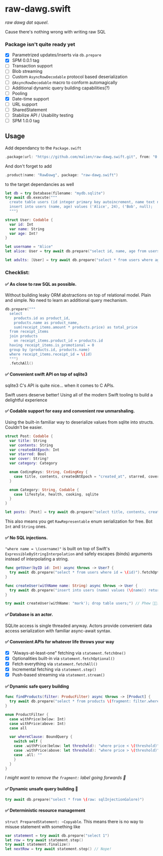 # raw-dawg.swift
_raw dawg dat squeel_.

Cause there's nothing wrong with writing raw SQL

### Package isn't quite ready yet
- [X] Parametrized updates/inserts via `db.prepare`
- [X] SPM 0.0.1 tag
- [ ] Transaction support
- [ ] Blob streaming
- [ ] Custom `AsyncRowDecodable` protocol based deserialization
- [ ] `@AsyncRowDecodable` macro to conform automagically
- [ ] Additional dynamic query building capabilities(?)
- [ ] Pooling
- [X] Date-time support
- [ ] URL support
- [ ] SharedStatement
- [ ] Stabilize API / Usability testing
- [ ] SPM 1.0.0 tag

## Usage
Add dependancy to the `Package.swift`
```swift
.package(url: "https://github.com/malien/raw-dawg.swift.git", from: "0.0.1")
```
And don't forget to add 
```swift
.product(name: "RawDawg", package: "raw-dawg.swift")
```
to the target dependancies as well

```swift
let db = try Database(filename: "mydb.sqlite")
try await db.execute("""
  create table users (id integer primary key autoincrement, name text not null, age integer);
  insert into users (name, age) values ('Alice', 24), ('Bob', null);
  """)

struct User: Codable {
  var id: Int
  var name: String
  var age: Int?
}

let username = "Alice"
let alice: User = try await db.prepare("select id, name, age from users where name = \(username)").fetchOne()

let adults: [User] = try await db.prepare("select * from users where age is not null and age > 18").fetchAll()
```

### Checklist:
#### ✅ As close to raw SQL as possible.
Without building leaky ORM abstractions on top of relational model. Plain and simple. No need to learn an additional query mechanism.
```swift
db.prepare("""
  select
    products.id as product_id,
    products.name as product_name,
    sum(receipt_items.amount * products.price) as total_price
  from receipt_items
  join products
    on receipt_items.product_id = products.id
  having receipt_items.is_promotional = 0
  group by (products.id, products.name)
  where receipt_items.receipt_id = \(id)
  """)
  .fetchAll()
```
#### ✅ Convenient swift API on top of sqlite3
sqlite3 C's API is quite nice... when it comes to C APIs. 

Swift users deserve better! Using all of the modern Swift tooling to build a delightful experience
#### ✅ Codable support for easy and convenient row unmarshaling.
Using the built-in familiar way to deserialize values from sqlite into structs. Couldn't be easier.
```swift
struct Post: Codable {
  var title: String
  var contents: String
  var createdAtEpoch: Int
  var starred: Bool
  var cover: String?
  var category: Category

  enum CodingKeys: String, CodingKey {
    case title, contents, createdAtEpoch = "created_at", starred, cover
  }

  enum Category: String, Codable {
    case lifestyle, health, cooking, sqlite
  }
}

let posts: [Post] = try await db.prepare("select title, contents, created_at, 0 as starred, cover, category from posts").fetchAll()
```
This also means you get `RawRepresentable` enum serialization for free. Bot `Int` and `String` ones.
#### ✅ No SQL injections.
`"where name = \(username)"` is built on top of Swift's `ExpressibleByStringInterpolation` and safely escapes (binds) arguments instead of interpolating a string.
```swift
func getUser(byID id: Int) async throws -> User? {
  try await db.prepare("select * from users where id = \(id)").fetchOptional()
}

func createUser(withName name: String) async throws -> User {
  try await db.prepare("insert into users (name) values (\(name)) returning *").fetchOne()
}

try await createUser(withName: "mark'); drop table users;") // Phew 😮‍💨. Nothing to worry about
```
#### ✅ Database is an actor. 
SQLite access is single threaded anyway. Actors provide convenient data access serialization with familiar async-await syntax.
#### ✅ Convenient APIs for whatever life throws your way
- [X] "Always-at-least-one" fetching via `statement.fetchOne()`
- [X] Optionalities built-in via `statement.fetchOptional()`
- [X] Fetch everything via `statement.fetchAll()`
- [X] Incremental fetching via `statement.step()`
- [X] Push-based streaming via `statement.stream()`
#### ✅ Dynamic safe query building
```swift
func findProducts(filter: ProducFilter) async throws -> [Product] {
  try await db.prepare("select * from products \(fragment: filter.whereClause)").fetchAll()
}

enum ProductFilter {
  case withPrice(below: Int)
  case withPrice(above: Int)
  case all

  var whereClause: BoundQuery {
    switch self {
    case .withPrice(below: let threshold): "where price < \(threshold)"
    case .withPrice(above: let threshold): "where price > \(threshold)"
    case .all: ""
    }
  }
}
```
_I might want to remove the `fragment:` label going forwards 🤔_
#### ✅ Dynamic unsafe query building 🚧
```swift
try await db.prepare("select * from \(raw: sqlInjectionGalore)")
```
#### ✅ Deterministic resource management
`struct PreparedStatement: ~Copyable`. This means there is no way to misuse statement with something like
```swift
var statement = try await db.prepare("select 1")
let row = try await statement.step()
try await statement.finalize()
let nextRow = try await statement.step() // Nope!
```
